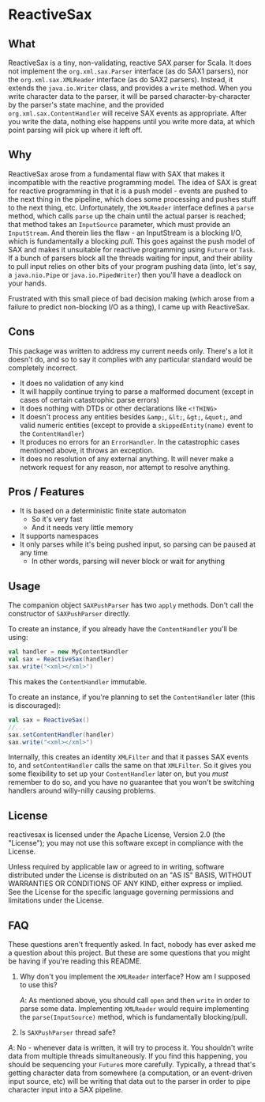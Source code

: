 # ReactiveSax

## What

ReactiveSax is a tiny, non-validating, reactive SAX parser for Scala.  It does not implement the `org.xml.sax.Parser` 
interface (as do SAX1 parsers), nor the `org.xml.sax.XMLReader` interface (as do SAX2 parsers). Instead, it extends the
`java.io.Writer` class, and provides a `write` method.  When you write character data to the parser, it will be parsed
character-by-character by the parser's state machine, and the provided `org.xml.sax.ContentHandler` will receive SAX
events as appropriate.  After you write the data, nothing else happens until you write more data, at which point parsing
will pick up where it left off.

## Why

ReactiveSax arose from a fundamental flaw with SAX that makes it incompatible with the reactive programming model.  The
idea of SAX is great for reactive programming in that it is a push model - events are pushed to the next thing in the
pipeline, which does some processing and pushes stuff to the next thing, etc.  Unfortunately, the `XMLReader` interface
defines a `parse` method, which calls `parse` up the chain until the actual parser is reached; that method takes an
`InputSource` parameter, which must provide an `InputStream`.  And therein lies the flaw - an InputStream is a blocking
I/O, which is fundamentally a blocking _pull_.  This goes against the push model of SAX and makes it unsuitable for
reactive programming using `Future` or `Task`.  If a bunch of parsers block all the threads waiting for input, and their
ability to pull input relies on other bits of your program pushing data (into, let's say, a `java.nio.Pipe` or `java.io.PipedWriter`)
then you'll have a deadlock on your hands.

Frustrated with this small piece of bad decision making (which arose from a failure to predict non-blocking I/O as a thing),
I came up with ReactiveSax.

## Cons

This package was written to address my current needs only.  There's a lot it doesn't do, and so to say it complies with
any particular standard would be completely incorrect.

 * It does no validation of any kind
 * It will happily continue trying to parse a malformed document (except in cases of certain catastrophic parse errors)
 * It does nothing with DTDs or other declarations like `<!THING>`
 * It doesn't process any entities besides `&amp;`, `&lt;`, `&gt;`, `&quot;`, and valid numeric entities (except to 
   provide a `skippedEntity(name)` event to the `ContentHandler`)
 * It produces no errors for an `ErrorHandler`.  In the catastrophic cases mentioned above, it throws an exception.
 * It does no resolution of any external anything.  It will never make a network request for any reason, nor attempt to 
   resolve anything.
 
## Pros / Features

  * It is based on a deterministic finite state automaton
    * So it's very fast
    * And it needs very little memory
  * It supports namespaces
  * It only parses while it's being pushed input, so parsing can be paused at any time
    * In other words, parsing will never block or wait for anything
    
## Usage

The companion object `SAXPushParser` has two `apply` methods.  Don't call the constructor of `SAXPushParser` directly.

To create an instance, if you already have the `ContentHandler` you'll be using:

```scala
val handler = new MyContentHandler
val sax = ReactiveSax(handler)
sax.write("<xml></xml>")
```

This makes the `ContentHandler` immutable.

To create an instance, if you're planning to set the `ContentHandler` later (this is discouraged):

```scala
val sax = ReactiveSax()
//...
sax.setContentHandler(handler)
sax.write("<xml></xml>")
```

Internally, this creates an identity `XMLFilter` and that it passes SAX events to, and `setContentHandler` calls the same
on that `XMLFilter`.  So it gives you some flexibility to set up your `ContentHandler` later on, but you *must* remember to do so,
and you have no guarantee that you won't be switching handlers around willy-nilly causing problems.

## License
reactivesax is licensed under the Apache License, Version 2.0 (the "License"); you may not use this software except in compliance with the License.

Unless required by applicable law or agreed to in writing, software distributed under the License is distributed on an "AS IS" BASIS, WITHOUT WARRANTIES OR CONDITIONS OF ANY KIND, either express or implied. See the License for the specific language governing permissions and limitations under the License.

## FAQ

These questions aren't frequently asked.  In fact, nobody has ever asked me a question about this project.  But these are
some questions that you might be having if you're reading this README.

1. Why don't you implement the `XMLReader` interface?  How am I supposed to use this?
   
   *A*: As mentioned above, you should call `open` and then `write` in order to parse some data.  Implementing `XMLReader`
   would require implementing the `parse(InputSource)` method, which is fundamentally blocking/pull.
   
2. Is `SAXPushParser` thread safe?

  *A*: No - whenever data is written, it will try to process it.  You shouldn't write data from multiple threads simultaneously.
  If you find this happening, you should be sequencing your `Future`s more carefully.  Typically, a thread that's getting character
  data from somewhere (a computation, or an event-driven input source, etc) will be writing that data out to the parser
  in order to pipe character input into a SAX pipeline.
  

